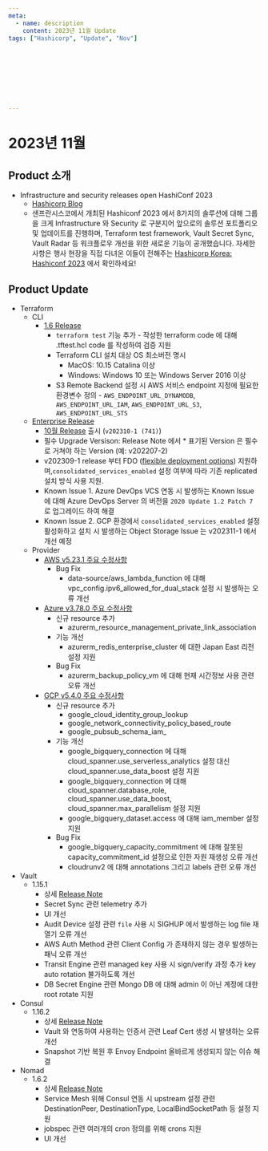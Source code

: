 ```yaml
---
meta:
  - name: description
    content: 2023년 11월 Update
tags: ["Hashicorp", "Update", "Nov"]









---
```


# 2023년 11월



## Product 소개

- Infrastructure and security releases open HashiConf 2023
  - [Hashicorp Blog](https://www.hashicorp.com/blog/infrastructure-security-lifecycle-releases-open-hashiconf-2023)
  - 샌프란시스코에서 개최된 Hashiconf 2023 에서 8가지의 솔루션에 대해 그룹을 크게 Infrastructure 와 Security 로 구분지어 앞으로의 솔루션 포트폴리오 및 업데이트를 진행하며, Terraform test framework, Vault Secret Sync, Vault Radar 등 워크플로우 개선을 위한 새로운 기능이 공개했습니다. 자세한 사항은 행사 현장을 직접 다녀온 이들이 전해주는 [Hashicorp Korea: Hashiconf 2023](https://www.linkedin.com/search/results/content/?fromMember=%5B%22ACoAABFOyc0BZBke7ai9SSnSjeoYufUuYByUFqo%22%5D&heroEntityKey=urn%3Ali%3Afsd_profile%3AACoAABFOyc0BZBke7ai9SSnSjeoYufUuYByUFqo&keywords=jin%20sol%20kim&position=0&searchId=ccb5024f-0353-4b04-a8e3-41e3bace4159&sid=_%40V&update=urn%3Ali%3Afs_updateV2%3A(urn%3Ali%3Aactivity%3A7126034287874699264%2CBLENDED_SEARCH_FEED%2CEMPTY%2CDEFAULT%2Cfalse)) 에서 확인하세요!

## Product Update

- Terraform
  - CLI
    - [1.6 Release](https://github.com/hashicorp/terraform/releases/tag/v1.6.0)
      - `terraform test` 기능 추가 - 작성한 terraform code 에 대해 .tftest.hcl code 를 작성하여 검증 지원
      - Terraform CLI 설치 대상 OS 최소버전 명시
        - MacOS: 10.15 Catalina 이상
        - Windows: Windows 10 또는 Windows Server 2016 이상
      - S3 Remote Backend 설정 시 AWS 서비스 endpoint 지정에 필요한 환경변수 정의 - `AWS_ENDPOINT_URL_DYNAMODB`, `AWS_ENDPOINT_URL_IAM`, `AWS_ENDPOINT_URL_S3`, `AWS_ENDPOINT_URL_STS`
  - [Enterprise Release](https://developer.hashicorp.com/terraform/enterprise/releases)
    - [10월 Release](https://developer.hashicorp.com/terraform/enterprise/releases/2023/v202310-1) 출시 (`v202310-1 (741)`)
    - 필수 Upgrade Versison: Release Note 에서 * 표기된 Version 은 필수로 거쳐야 하는 Version (예: v202207-2)
    - v202309-1 release 부터 FDO ([flexible deployment options](https://developer.hashicorp.com/terraform/enterprise/flexible-deployments)) 지원하며,`consolidated_services_enabled` 설정 여부에 따라 기존 replicated 설치 방식 사용 지원.
    - Known Issue 1. Azure DevOps VCS 연동 시 발생하는 Known Issue 에 대해 Azure DevOps Server 의 버전을 `2020 Update 1.2 Patch 7` 로 업그레이드 하여 해결
    - Known Issue 2. GCP 환경에서 `consolidated_services_enabled` 설정 활성화하고 설치 시 발생하는 Object Storage Issue 는 v202311-1 에서 개선 예정
  - Provider
    - [AWS v5.23.1 주요 수정사항](https://github.com/hashicorp/terraform-provider-aws/releases/tag/v5.23.1)
      - Bug Fix
        - data-source/aws_lambda_function 에 대해 vpc_config.ipv6_allowed_for_dual_stack 설정 시 발생하는 오류 개선
    - [Azure v3.78.0 주요 수정사항](https://github.com/hashicorp/terraform-provider-azurerm/releases/tag/v3.78.0)
      - 신규 resource 추가
        - azurerm_resource_management_private_link_association
      - 기능 개선
        - azurerm_redis_enterprise_cluster 에 대한 Japan East 리전 설정 지원
      - Bug Fix
        - azurerm_backup_policy_vm 에 대해 현재 시간정보 사용 관련 오류 개선
    - [GCP v5.4.0 주요 수정사항](https://github.com/hashicorp/terraform-provider-google/releases/tag/v5.4.0) 
      -  신규 resource 추가
         -  google_cloud_identity_group_lookup
         -  google_network_connectivity_policy_based_route
         -  google_pubsub_schema_iam_
      -  기능 개선
         -  google_bigquery_connection 에 대해 cloud_spanner.use_serverless_analytics 설정 대신 cloud_spanner.use_data_boost 설정 지원
         -  google_bigquery_connection 에 대해 cloud_spanner.database_role, cloud_spanner.use_data_boost, cloud_spanner.max_parallelism 설정 지원
         -   google_bigquery_dataset.access 에 대해 iam_member 설정 지원
      -  Bug Fix
         -  google_bigquery_capacity_commitment 에 대해 잘못된 capacity_commitment_id 설정으로 인한 자원 재생성 오류 개선
         -  cloudrunv2 에 대해 annotations 그리고 labels 관련 오류 개선
- Vault
  - 1.15.1
    - 상세 [Release Note](https://github.com/hashicorp/vault/releases/tag/v1.15.1)
    - Secret Sync 관련 telemetry 추가
    - UI 개선
    - Audit Device 설정 관련 `file` 사용 시 SIGHUP 에서 발생하는 log file 재열기 오류 개선
    - AWS Auth Method 관련 Client Config 가 존재하지 않는 경우 발생하는 패닉 오류 개선
    - Transit Engine 관련 managed key 사용 시 sign/verify 과정 추가 key auto rotation 불가하도록 개선 
    - DB Secret Engine 관련 Mongo DB 에 대해 admin 이 아닌 계정에 대한 root rotate 지원
- Consul
  - 1.16.2
    - 상세 [Release Note](https://github.com/hashicorp/consul/releases/tag/v1.16.2)
    - Vault 와 연동하여 사용하는 인증서 관련 Leaf Cert 생성 시 발생하는 오류 개선
    - Snapshot 기반 복원 후 Envoy Endpoint 올바르게 생성되지 않는 이슈 해결
- Nomad
  - 1.6.2
    - 상세 [Release Note](https://github.com/hashicorp/nomad/releases/tag/v1.6.2)
    - Service Mesh 위해 Consul 연동 시 upstream 설정 관련 DestinationPeer, DestinationType, LocalBindSocketPath 등 설정 지원
    - jobspec 관련 여러개의 cron 정의를 위해 crons 지원
    - UI 개선

